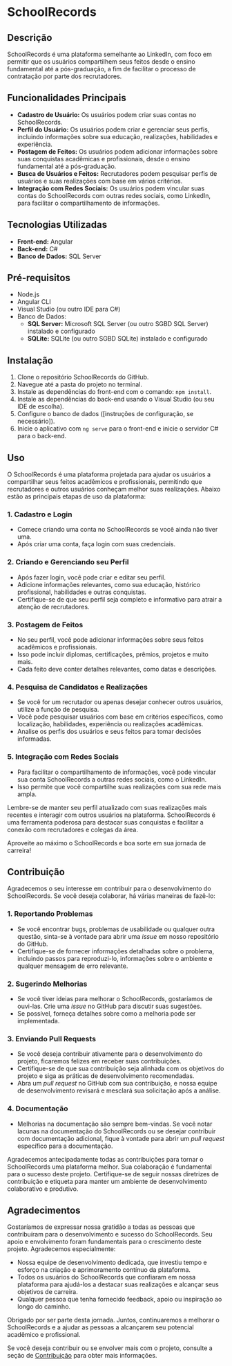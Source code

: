 # SchoolRecords

## Descrição

SchoolRecords é uma plataforma semelhante ao LinkedIn, com foco em permitir que os usuários compartilhem seus feitos desde o ensino fundamental até a pós-graduação, a fim de facilitar o processo de contratação por parte dos recrutadores.

## Funcionalidades Principais

- **Cadastro de Usuário:** Os usuários podem criar suas contas no SchoolRecords.
- **Perfil do Usuário:** Os usuários podem criar e gerenciar seus perfis, incluindo informações sobre sua educação, realizações, habilidades e experiência.
- **Postagem de Feitos:** Os usuários podem adicionar informações sobre suas conquistas acadêmicas e profissionais, desde o ensino fundamental até a pós-graduação.
- **Busca de Usuários e Feitos:** Recrutadores podem pesquisar perfis de usuários e suas realizações com base em vários critérios.
- **Integração com Redes Sociais:** Os usuários podem vincular suas contas do SchoolRecords com outras redes sociais, como LinkedIn, para facilitar o compartilhamento de informações.

## Tecnologias Utilizadas

- **Front-end:** Angular
- **Back-end:** C#
- **Banco de Dados:** SQL Server

## Pré-requisitos

- Node.js
- Angular CLI
- Visual Studio (ou outro IDE para C#)
- Banco de Dados:
  - **SQL Server:** Microsoft SQL Server (ou outro SGBD SQL Server) instalado e configurado
  - **SQLite:** SQLite (ou outro SGBD SQLite) instalado e configurado

## Instalação

1. Clone o repositório SchoolRecords do GitHub.
2. Navegue até a pasta do projeto no terminal.
3. Instale as dependências do front-end com o comando: `npm install`.
4. Instale as dependências do back-end usando o Visual Studio (ou seu IDE de escolha).
5. Configure o banco de dados ([instruções de configuração, se necessário]).
6. Inicie o aplicativo com `ng serve` para o front-end e inicie o servidor C# para o back-end.

## Uso

O SchoolRecords é uma plataforma projetada para ajudar os usuários a compartilhar seus feitos acadêmicos e profissionais, permitindo que recrutadores e outros usuários conheçam melhor suas realizações. Abaixo estão as principais etapas de uso da plataforma:

### 1. Cadastro e Login

- Comece criando uma conta no SchoolRecords se você ainda não tiver uma.
- Após criar uma conta, faça login com suas credenciais.

### 2. Criando e Gerenciando seu Perfil

- Após fazer login, você pode criar e editar seu perfil.
- Adicione informações relevantes, como sua educação, histórico profissional, habilidades e outras conquistas.
- Certifique-se de que seu perfil seja completo e informativo para atrair a atenção de recrutadores.

### 3. Postagem de Feitos

- No seu perfil, você pode adicionar informações sobre seus feitos acadêmicos e profissionais.
- Isso pode incluir diplomas, certificações, prêmios, projetos e muito mais.
- Cada feito deve conter detalhes relevantes, como datas e descrições.

### 4. Pesquisa de Candidatos e Realizações

- Se você for um recrutador ou apenas desejar conhecer outros usuários, utilize a função de pesquisa.
- Você pode pesquisar usuários com base em critérios específicos, como localização, habilidades, experiência ou realizações acadêmicas.
- Analise os perfis dos usuários e seus feitos para tomar decisões informadas.

### 5. Integração com Redes Sociais

- Para facilitar o compartilhamento de informações, você pode vincular sua conta SchoolRecords a outras redes sociais, como o LinkedIn.
- Isso permite que você compartilhe suas realizações com sua rede mais ampla.

Lembre-se de manter seu perfil atualizado com suas realizações mais recentes e interagir com outros usuários na plataforma. SchoolRecords é uma ferramenta poderosa para destacar suas conquistas e facilitar a conexão com recrutadores e colegas da área.

Aproveite ao máximo o SchoolRecords e boa sorte em sua jornada de carreira!


## Contribuição

Agradecemos o seu interesse em contribuir para o desenvolvimento do SchoolRecords. Se você deseja colaborar, há várias maneiras de fazê-lo:

### 1. Reportando Problemas

- Se você encontrar bugs, problemas de usabilidade ou qualquer outra questão, sinta-se à vontade para abrir uma *issue* em nosso repositório do GitHub.
- Certifique-se de fornecer informações detalhadas sobre o problema, incluindo passos para reproduzi-lo, informações sobre o ambiente e qualquer mensagem de erro relevante.

### 2. Sugerindo Melhorias

- Se você tiver ideias para melhorar o SchoolRecords, gostaríamos de ouvi-las. Crie uma *issue* no GitHub para discutir suas sugestões.
- Se possível, forneça detalhes sobre como a melhoria pode ser implementada.

### 3. Enviando Pull Requests

- Se você deseja contribuir ativamente para o desenvolvimento do projeto, ficaremos felizes em receber suas contribuições.
- Certifique-se de que sua contribuição seja alinhada com os objetivos do projeto e siga as práticas de desenvolvimento recomendadas.
- Abra um *pull request* no GitHub com sua contribuição, e nossa equipe de desenvolvimento revisará e mesclará sua solicitação após a análise.

### 4. Documentação

- Melhorias na documentação são sempre bem-vindas. Se você notar lacunas na documentação do SchoolRecords ou se desejar contribuir com documentação adicional, fique à vontade para abrir um *pull request* específico para a documentação.

Agradecemos antecipadamente todas as contribuições para tornar o SchoolRecords uma plataforma melhor. Sua colaboração é fundamental para o sucesso deste projeto. Certifique-se de seguir nossas diretrizes de contribuição e etiqueta para manter um ambiente de desenvolvimento colaborativo e produtivo.


## Agradecimentos

Gostaríamos de expressar nossa gratidão a todas as pessoas que contribuíram para o desenvolvimento e sucesso do SchoolRecords. Seu apoio e envolvimento foram fundamentais para o crescimento deste projeto. Agradecemos especialmente:

- Nossa equipe de desenvolvimento dedicada, que investiu tempo e esforço na criação e aprimoramento contínuo da plataforma.
- Todos os usuários do SchoolRecords que confiaram em nossa plataforma para ajudá-los a destacar suas realizações e alcançar seus objetivos de carreira.
- Qualquer pessoa que tenha fornecido feedback, apoio ou inspiração ao longo do caminho.

Obrigado por ser parte desta jornada. Juntos, continuaremos a melhorar o SchoolRecords e a ajudar as pessoas a alcançarem seu potencial acadêmico e profissional.

Se você deseja contribuir ou se envolver mais com o projeto, consulte a seção de [Contribuição](#contribuição) para obter mais informações.

